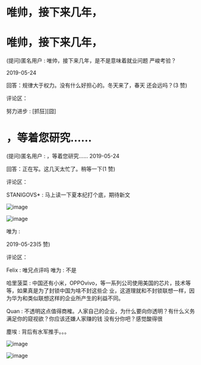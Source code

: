 # 唯帅，接下来几年，

# 唯帅，接下来几年，

(提问)匿名用户 : 唯帅，接下来几年，是不是意味着就业问题 严峻考验？

2019-05-24

回答：规律大于权力。没有什么好担心的。冬天来了，春天 还会远吗？(3 赞)

评论区：

努力进步 : [抓狂][囧]

# ，等着您研究……

(提问)匿名用户 : ，等着您研究…… 2019-05-24

回答：正在写。这几天太忙了。稍等一下(1 赞)

评论区：

STANIGOVS* : 马上读一下夏本纪打个底，期待新文

![image](img/Image_154.png)

![image](img/Image_155.png)

唯为 :

2019-05-23(5 赞)

评论区：

Felix : 唯兄点评吗 唯为 : 不是

哈里菠菜 : 中国还有小米，OPPOvivo，等一系列公司使用美国的芯片，技术等等，如果真是为了封锁中国为啥不封这些企 业，这道理就和不封锁联想一样，因为华为和类似联想这样的企业所产生的利益不同。

Quan : 不透明这点值得商榷。人家自己的企业，为什么要向你透明？有什么义务满足你的窥视欲？你应该还嫌人家赚的钱 没有分你吧？感觉酸得很

塵埃 : 背后有水军推手。。。

![image](img/Image_156.png)

![image](img/Image_157.png)